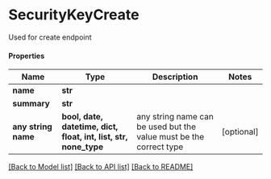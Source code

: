 # SecurityKeyCreate

Used for create endpoint

#### Properties
Name | Type | Description | Notes
------------ | ------------- | ------------- | -------------
**name** | **str** |  | 
**summary** | **str** |  | 
**any string name** | **bool, date, datetime, dict, float, int, list, str, none_type** | any string name can be used but the value must be the correct type | [optional]

[[Back to Model list]](../README.md#documentation-for-models) [[Back to API list]](../README.md#documentation-for-api-endpoints) [[Back to README]](../README.md)

